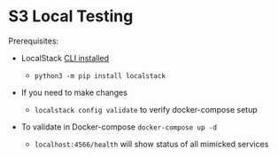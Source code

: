# S3 Local Testing

Prerequisites:

* LocalStack [CLI installed](https://docs.localstack.cloud/get-started/#installation)
  * `python3 -m pip install localstack`
* If you need to make changes
  * `localstack config validate` to verify docker-compose setup

* To validate in Docker-compose `docker-compose up -d`
  * `localhost:4566/health` will show status of all mimicked services